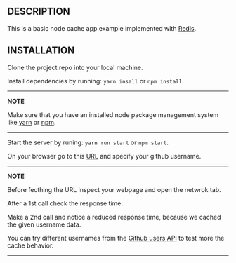 ## DESCRIPTION
This is a basic node cache app example implemented with [Redis](https://redis.io/).

## INSTALLATION
Clone the project repo into your local machine.

Install dependencies by running: `yarn insall` or `npm install`.

---
**NOTE**

Make sure that you have an installed node package management system like [yarn](https://classic.yarnpkg.com/en/docs/install/) or [npm](https://nodejs.org/en/download/package-manager/).

---

Start the server by runing: `yarn run start` or `npm start`.

On your browser go to this [URL](http://localhost:5000/repos/mojombo) and specify your github username.

---
**NOTE**

Before fecthing the URL inspect your webpage and open the netwrok tab.

After a 1st call check the response time.

Make a 2nd call and notice a reduced response time, because we cached the given username data.

You can try different usernames from the [Github users API](https://api.github.com/users) to test more the cache behavior.

---
